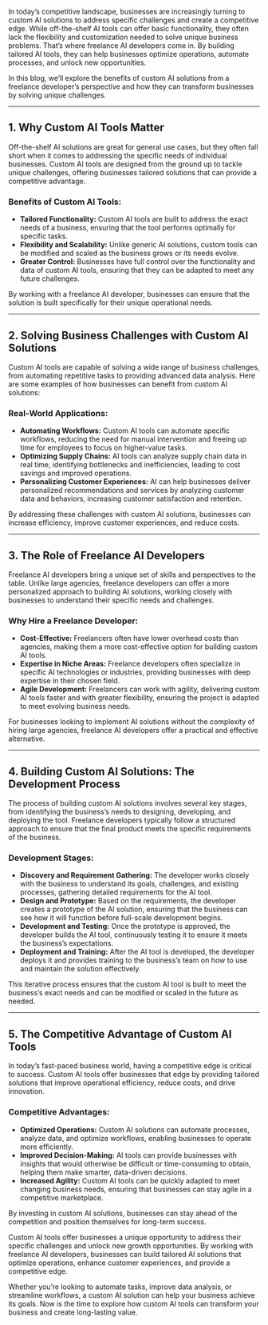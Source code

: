 

In today’s competitive landscape, businesses are increasingly turning to custom AI solutions to address specific challenges and create a competitive edge. While off-the-shelf AI tools can offer basic functionality, they often lack the flexibility and customization needed to solve unique business problems. That’s where freelance AI developers come in. By building tailored AI tools, they can help businesses optimize operations, automate processes, and unlock new opportunities.

In this blog, we’ll explore the benefits of custom AI solutions from a freelance developer’s perspective and how they can transform businesses by solving unique challenges.

---

## 1. Why Custom AI Tools Matter

Off-the-shelf AI solutions are great for general use cases, but they often fall short when it comes to addressing the specific needs of individual businesses. Custom AI tools are designed from the ground up to tackle unique challenges, offering businesses tailored solutions that can provide a competitive advantage.

### Benefits of Custom AI Tools:
- **Tailored Functionality:** Custom AI tools are built to address the exact needs of a business, ensuring that the tool performs optimally for specific tasks.
- **Flexibility and Scalability:** Unlike generic AI solutions, custom tools can be modified and scaled as the business grows or its needs evolve.
- **Greater Control:** Businesses have full control over the functionality and data of custom AI tools, ensuring that they can be adapted to meet any future challenges.

By working with a freelance AI developer, businesses can ensure that the solution is built specifically for their unique operational needs.

---

## 2. Solving Business Challenges with Custom AI Solutions

Custom AI tools are capable of solving a wide range of business challenges, from automating repetitive tasks to providing advanced data analysis. Here are some examples of how businesses can benefit from custom AI solutions:

### Real-World Applications:
- **Automating Workflows:** Custom AI tools can automate specific workflows, reducing the need for manual intervention and freeing up time for employees to focus on higher-value tasks.
- **Optimizing Supply Chains:** AI tools can analyze supply chain data in real time, identifying bottlenecks and inefficiencies, leading to cost savings and improved operations.
- **Personalizing Customer Experiences:** AI can help businesses deliver personalized recommendations and services by analyzing customer data and behaviors, increasing customer satisfaction and retention.

By addressing these challenges with custom AI solutions, businesses can increase efficiency, improve customer experiences, and reduce costs.

---

## 3. The Role of Freelance AI Developers

Freelance AI developers bring a unique set of skills and perspectives to the table. Unlike large agencies, freelance developers can offer a more personalized approach to building AI solutions, working closely with businesses to understand their specific needs and challenges.

### Why Hire a Freelance Developer:
- **Cost-Effective:** Freelancers often have lower overhead costs than agencies, making them a more cost-effective option for building custom AI tools.
- **Expertise in Niche Areas:** Freelance developers often specialize in specific AI technologies or industries, providing businesses with deep expertise in their chosen field.
- **Agile Development:** Freelancers can work with agility, delivering custom AI tools faster and with greater flexibility, ensuring the project is adapted to meet evolving business needs.

For businesses looking to implement AI solutions without the complexity of hiring large agencies, freelance AI developers offer a practical and effective alternative.

---

## 4. Building Custom AI Solutions: The Development Process

The process of building custom AI solutions involves several key stages, from identifying the business’s needs to designing, developing, and deploying the tool. Freelance developers typically follow a structured approach to ensure that the final product meets the specific requirements of the business.

### Development Stages:
- **Discovery and Requirement Gathering:** The developer works closely with the business to understand its goals, challenges, and existing processes, gathering detailed requirements for the AI tool.
- **Design and Prototype:** Based on the requirements, the developer creates a prototype of the AI solution, ensuring that the business can see how it will function before full-scale development begins.
- **Development and Testing:** Once the prototype is approved, the developer builds the AI tool, continuously testing it to ensure it meets the business’s expectations.
- **Deployment and Training:** After the AI tool is developed, the developer deploys it and provides training to the business’s team on how to use and maintain the solution effectively.

This iterative process ensures that the custom AI tool is built to meet the business’s exact needs and can be modified or scaled in the future as needed.

---

## 5. The Competitive Advantage of Custom AI Tools

In today’s fast-paced business world, having a competitive edge is critical to success. Custom AI tools offer businesses that edge by providing tailored solutions that improve operational efficiency, reduce costs, and drive innovation.

### Competitive Advantages:
- **Optimized Operations:** Custom AI solutions can automate processes, analyze data, and optimize workflows, enabling businesses to operate more efficiently.
- **Improved Decision-Making:** AI tools can provide businesses with insights that would otherwise be difficult or time-consuming to obtain, helping them make smarter, data-driven decisions.
- **Increased Agility:** Custom AI tools can be quickly adapted to meet changing business needs, ensuring that businesses can stay agile in a competitive marketplace.

By investing in custom AI solutions, businesses can stay ahead of the competition and position themselves for long-term success.



Custom AI tools offer businesses a unique opportunity to address their specific challenges and unlock new growth opportunities. By working with freelance AI developers, businesses can build tailored AI solutions that optimize operations, enhance customer experiences, and provide a competitive edge.

Whether you’re looking to automate tasks, improve data analysis, or streamline workflows, a custom AI solution can help your business achieve its goals. Now is the time to explore how custom AI tools can transform your business and create long-lasting value.



